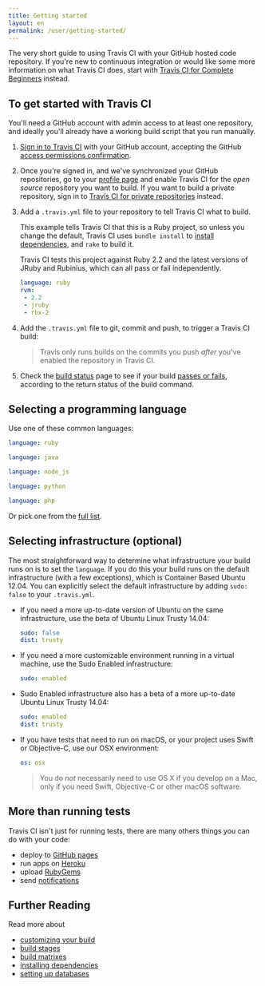 ```yaml
---
title: Getting started
layout: en
permalink: /user/getting-started/
---
```


The very short guide to using Travis CI with your GitHub hosted code repository. If you're new to continuous integration or would like some more information on what Travis CI does, start with [Travis CI for Complete Beginners](/user/for-beginners) instead.

<div id="toc"></div>

## To get started with Travis CI

You'll need a GitHub account with admin access to at least one repository, and ideally you'll already have a working build script that you run manually.

1. [Sign in to Travis CI](https://travis-ci.org/auth) with your GitHub account, accepting the GitHub [access permissions confirmation](/user/github-oauth-scopes).

2. Once you're signed in, and we've synchronized your GitHub repositories, go to your [profile page](https://travis-ci.org/profile) and enable Travis CI for the *open source* repository you want to build. If you want to build a private repository, sign in to [Travis CI for private repositories](https://travis-ci.com/profile) instead.

3. Add a `.travis.yml` file to your repository to tell Travis CI what to build.

   This example tells Travis CI that this is a Ruby project, so unless you change the default, Travis CI uses `bundle install` to [install dependencies](/user/customizing-the-build/#Customizing-the-Installation-Step), and `rake` to build it.

   Travis CI tests this project against Ruby 2.2 and the latest versions of JRuby and Rubinius, which can all pass or fail independently.

   ```yaml
   language: ruby
   rvm:
    - 2.2
    - jruby
    - rbx-2
   ```

4. Add the `.travis.yml` file to git, commit and push, to trigger a Travis CI build:

   > Travis only runs builds on the commits you push *after* you've enabled the repository in Travis CI.

5. Check the [build status](https://travis-ci.org/repositories) page to see if your build [passes or fails](/user/customizing-the-build/#Breaking-the-Build), according to the return status of the build command.

## Selecting a programming language

Use one of these common languages:

```yaml
language: ruby
```

```yaml
language: java
```

```yaml
language: node_js
```

```yaml
language: python
```

```yaml
language: php
```

Or pick one from the [full list](/user/languages/).

## Selecting infrastructure (optional)

The most straightforward way to determine what infrastructure your build runs on
is to set the `language`. If you do this your build runs on the default
infrastructure (with a few exceptions), which is Container Based Ubuntu 12.04.
You can explicitly select the default infrastructure by adding `sudo: false` to your `.travis.yml`.

* If you need a more up-to-date version of Ubuntu on the same infrastructure, use
the beta of Ubuntu Linux Trusty 14.04:

   ```yaml
   sudo: false
   dist: trusty
   ```

* If you need a more customizable environment running in a virtual machine, use the Sudo
Enabled infrastructure:

  ```yaml
  sudo: enabled
  ```

* Sudo Enabled infrastructure also has a beta of a more up-to-date Ubuntu Linux
Trusty 14.04:

  ```yaml
  sudo: enabled
  dist: trusty
  ```

* If you have tests that need to run on macOS, or your project uses Swift or
Objective-C, use our OSX environment:

  ```yaml
  os: osx
  ```

  > You do *not* necessarily need to use OS X if you develop on a Mac, only if
  > you need Swift, Objective-C or other macOS software.

## More than running tests

Travis CI isn't just for running tests, there are many others things you can do with your code:

* deploy to [GitHub pages](/user/deployment/pages/)
* run apps on [Heroku](/user/deployment/heroku/)
* upload [RubyGems](/user/deployment/rubygems/)
* send [notifications](/user/notifications/)

## Further Reading

Read more about

* [customizing your build](/user/customizing-the-build)
* [build stages](/user/build-stages/)
* [build matrixes](/user/customizing-the-build/#Build-Matrix)
* [installing dependencies](/user/installing-dependencies)
* [setting up databases](/user/database-setup/)
